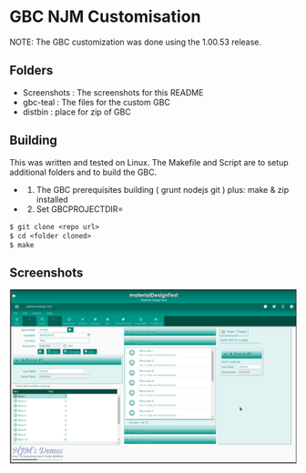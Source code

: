 # GBC NJM Customisation

NOTE: The GBC customization was done using the 1.00.53 release.


## Folders
* Screenshots : The screenshots for this README
* gbc-teal : The files for the custom GBC
* distbin : place for zip of GBC


## Building
This was written and tested on Linux. The Makefile and Script are to setup additional folders and to build the GBC.
* 1. The GBC prerequisites building ( grunt nodejs git ) plus: make & zip installed
* 2. Set GBCPROJECTDIR=<folder containing fjs-gbc-1.00.53-build201905131540-project.zip>
 
```
$ git clone <repo url>
$ cd <folder cloned>
$ make
```

## Screenshots
![ss1](https://github.com/neilm-fourjs/gbc_teal/raw/master/Screenshots/SS-1.png "SS1")


